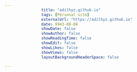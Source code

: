 ---
                title: "adilhyz.github.io"
                tags: [Personal site]
                externalUrl: "https://adilhyz.github.io"
                date: 9943-08-08
                showDate: false
                showAuthor: false
                showReadingTime: false
                showEdit: false
                showLikes: false
                showViews: false
                layoutBackgroundHeaderSpace: false
                ---
